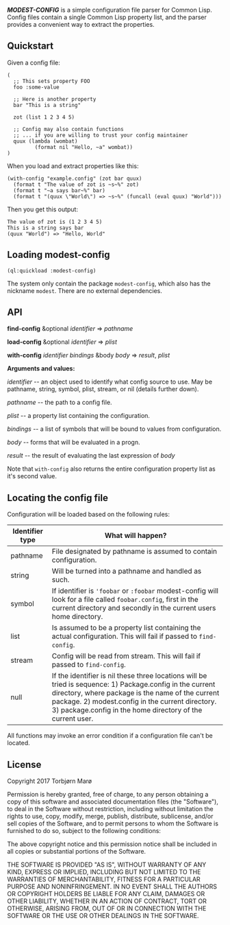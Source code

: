 ***MODEST-CONFIG*** is a simple configuration file parser for Common Lisp. Config files contain a single Common Lisp property list, and the parser provides a convenient way to extract the properties.

## Quickstart

Given a config file:

```
(
  ;; This sets property FOO
  foo :some-value

  ;; Here is another property
  bar "This is a string"

  zot (list 1 2 3 4 5)

  ;; Config may also contain functions
  ;; ... if you are willing to trust your config maintainer
  quux (lambda (wombat)
         (format nil "Hello, ~a" wombat))
)
```

When you load and extract properties like this:

```
(with-config "example.config" (zot bar quux)
  (format t "The value of zot is ~s~%" zot)
  (format t "~a says bar~%" bar)
  (format t "(quux \"World\") => ~s~%" (funcall (eval quux) "World")))
```

Then you get this output:

```
The value of zot is (1 2 3 4 5)
This is a string says bar
(quux "World") => "Hello, World"
```

## Loading modest-config

```
(ql:quickload :modest-config)
```

The system only contain the package `modest-config`, which also has the nickname `modest`. There are no external dependencies.

## API

**find-config** &optional *identifier* => *pathname*

**load-config** &optional *identifier* => *plist*

**with-config** *identifier* *bindings* &body *body* => *result*, *plist*

**Arguments and values:**

*identifier* -- an object used to identify what config source to use. May be pathname, string, symbol, plist, stream, or nil (details further down).

*pathname* -- the path to a config file.

*plist* -- a property list containing the configuration.

*bindings* -- a list of symbols that will be bound to values from configuration.

*body* -- forms that will be evaluated in a progn.

*result* -- the result of evaluating the last expression of *body*

Note that `with-config` also returns the entire configuration property list as it's second value.

## Locating the config file

Configuration will be loaded based on the following rules:

| Identifier type       | What will happen?                                                                                                                                                                                                                                                               |
|-----------------------|---------------------------------------------------------------------------------------------------------------------------------------------------------------------------------------------------------------------------------------------------------------------------------|
| pathname              | File designated by pathname is assumed to contain configuration.                                                                                                                                                                                                                |
| string                | Will be turned into a pathname and handled as such.                                                                                                                                                                                                                             |
| symbol                | If identifier is `'foobar` or `:foobar` modest-config will look for a file called `foobar.config`, first in the current directory and secondly in the current users home directory.                                                                                                          |
| list                  | Is assumed to be a property list containing the actual configuration. This will fail if passed to `find-config`.                                                                                                                                                                |
| stream                | Config will be read from stream. This will fail if passed to `find-config`.                                                                                                                                                                                                     |
| null                  | If the identifier is nil these three locations will be tried is sequence: 1) Package.config in the current directory, where package is the name of the current package. 2) modest.config in the current directory. 3) package.config in the home directory of the current user. |

All functions may invoke an error condition if a configuration file can't be located.

## License

Copyright 2017 Torbjørn Marø

Permission is hereby granted, free of charge, to any person obtaining a copy of this software and associated documentation files (the "Software"), to deal in the Software without restriction, including without limitation the rights to use, copy, modify, merge, publish, distribute, sublicense, and/or sell copies of the Software, and to permit persons to whom the Software is furnished to do so, subject to the following conditions:

The above copyright notice and this permission notice shall be included in all copies or substantial portions of the Software.

THE SOFTWARE IS PROVIDED "AS IS", WITHOUT WARRANTY OF ANY KIND, EXPRESS OR IMPLIED, INCLUDING BUT NOT LIMITED TO THE WARRANTIES OF MERCHANTABILITY, FITNESS FOR A PARTICULAR PURPOSE AND NONINFRINGEMENT. IN NO EVENT SHALL THE AUTHORS OR COPYRIGHT HOLDERS BE LIABLE FOR ANY CLAIM, DAMAGES OR OTHER LIABILITY, WHETHER IN AN ACTION OF CONTRACT, TORT OR OTHERWISE, ARISING FROM, OUT OF OR IN CONNECTION WITH THE SOFTWARE OR THE USE OR OTHER DEALINGS IN THE SOFTWARE.